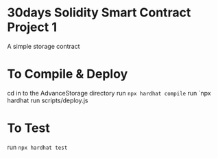 # 30days Solidity Smart Contract Project 1

A simple storage contract

# To Compile & Deploy
cd in to the AdvanceStorage directory
run `npx hardhat compile`
run `npx hardhat run scripts/deploy.js

# To Test
run `npx hardhat test`
